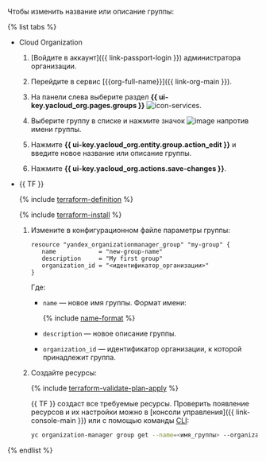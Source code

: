 Чтобы изменить название или описание группы:

{% list tabs %}

- Cloud Organization

    1. [Войдите в аккаунт]({{ link-passport-login }}) администратора организации.

    1. Перейдите в сервис [{{org-full-name}}]({{ link-org-main }}).

    1. На панели слева выберите раздел **{{ ui-key.yacloud_org.pages.groups }}** ![icon-services](../../_assets/organization/icon-groups.svg).
    
    1. Выберите группу в списке и нажмите значок ![image](../../_assets/options.svg) напротив имени группы.
    
    1. Нажмите **{{ ui-key.yacloud_org.entity.group.action_edit }}** и введите новое название или описание группы.

    1. Нажмите **{{ ui-key.yacloud_org.actions.save-changes }}**.

- {{ TF }}

  {% include [terraform-definition](../../_tutorials/terraform-definition.md) %}

  {% include [terraform-install](../../_includes/terraform-install.md) %}

  1. Измените в конфигурационном файле параметры группы:

     ```hcl
     resource "yandex_organizationmanager_group" "my-group" {
        name            = "new-group-name"
        description     = "My first group"
        organization_id = "<идентификатор_организации>"
     }
     ```

     Где: 

     * `name` — новое имя группы. Формат имени:

        {% include [name-format](../../_includes/name-format.md) %}

     * `description` — новое описание группы.
     * `organization_id` — идентификатор организации, к которой принадлежит группа.

  1. Создайте ресурсы:

      {% include [terraform-validate-plan-apply](../../_tutorials/terraform-validate-plan-apply.md) %}
      
      {{ TF }} создаст все требуемые ресурсы. Проверить появление ресурсов и их настройки можно в [консоли управления]({{ link-console-main }}) или с помощью команды [CLI](../../cli/quickstart.md):

      ```bash
      yc organization-manager group get --name=<имя_группы> --organization-id=<идентификатор_организации>
      ```

{% endlist %}